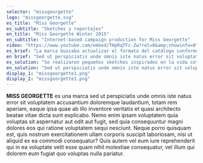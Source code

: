 ```yaml
---
selector: "missgeorgette"
logo: "missgeorgette.svg"
es_title: "Miss Georgette"
es_subtitle: "Sketches y reportajes"
en_title: "Miss Georgette Winter 2015"
en_subtitle: "Internet-based campaign production for Miss Georgette"
video: "https://www.youtube.com/embed/THpRqTFc-Zw?rel=0&amp;showinfo=0"
es_brief: "La marca buscaba actualizar el formato del catálogo conforme a los nuevos hábitos de consumo. Además deseaba renovar la imagen de marca para satisfacer las expectativas de sus clientes.  Su objetivo era reforzar la presencia de la marca en el mercado y facilitar su promoción en redes sociales, produciendo contenido en video y fotografía de las nuevas líneas de ropa y promocionando las existentes de manera más atractiva y divertida."
en brief: "Sed ut perspiciatis unde omnis iste natus error sit voluptatem accusantium doloremque laudantium, totam rem aperiam, eaque ipsa quae ab illo inventore veritatis"
es_solution: "Se realizaron pequeños sketches inspirados en la vida cotidiana de las trabajadoras corporativas. Los sketches duran entre treinta segundos y un minuto. La mayoría de los sketches suceden dentro de una oficina, ya sea en la recepción, en la zona de cubículos o en el patio. Se buscó el uso de tomas fijas y abiertas para mostrar los atuendos completos. A la par se realizaron reportajes donde se presentan cinco mujeres, cada uno con una duración aproximada de un minuto. Ellas cuentan su trayectoria laboral con anécdotas que ilustran la versatilidad que brindan los modelos de Miss Georgette. "
en_solution: "Sed ut perspiciatis unde omnis iste natus error sit voluptatem accusantium doloremque laudantium, totam rem aperiam, eaque ipsa quae ab illo inventore veritatis"
display_1: "missgeorgette1.png"
display_2: "missgeorgette1.png"
---
```

**MISS GEORGETTE** es una marca sed ut perspiciatis unde omnis iste natus error sit voluptatem accusantium doloremque laudantium, totam rem aperiam, eaque ipsa quae ab illo inventore veritatis et quasi architecto beatae vitae dicta sunt explicabo. Nemo enim ipsam voluptatem quia voluptas sit aspernatur aut odit aut fugit, sed quia consequuntur magni dolores eos qui ratione voluptatem sequi nesciunt. Neque porro quisquam est, quis nostrum exercitationem ullam corporis suscipit laboriosam, nisi ut aliquid ex ea commodi consequatur? Quis autem vel eum iure reprehenderit qui in ea voluptate velit esse quam nihil molestiae consequatur, vel illum qui dolorem eum fugiat quo voluptas nulla pariatur.
